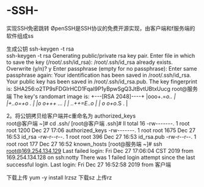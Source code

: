 # -SSH-
实现SSH免密跳转
ØpenSSH是SSH协议的免费开源实现，由客户端和f服务端的软件组成ss

生成公钥 
ssh-keygen -t rsa         
ssh-keygen -t  rsa
Generating public/private rsa key pair.
Enter file in which to save the key (/root/.ssh/id_rsa): 
/root/.ssh/id_rsa already exists.
Overwrite (y/n)? y
Enter passphrase (empty for no passphrase): 
Enter same passphrase again: 
Your identification has been saved in /root/.ssh/id_rsa.
Your public key has been saved in /root/.ssh/id_rsa.pub.
The key fingerprint is:
SHA256:o2TP9sFDGIrHCD1FqaI9P1yBpwSgQ3JtBvtUBtxUucg root@服务端
The key's randomart image is:
+---[RSA 2048]----+
|ooo+.=*o..       |
|+..o=+o .        |
|o o+++ ...       |
| ..++=E..o       |
| o o+o*.S .      |

2。将公钥拷贝给客户端并c重命名为 authorized_keys   
root@客户端 ~]# cd .ssh/
[root@客户端 .ssh]# ll
total 16
-rw-------. 1 root root 1200 Dec 27 17:06 authorized_keys
-rw-------. 1 root root 1675 Dec 27 16:53 id_rsa
-rw-r--r--. 1 root root  396 Dec 27 16:53 id_rsa.pub
-rw-r--r--. 1 root root  177 Dec 27 16:52 known_hosts
[root@服务端 ~]# ssh  root@169.254.134.129
Last failed login: Fri Dec 27 17:06:04 CST 2019 from 169.254.134.128 on ssh:notty
There was 1 failed login attempt since the last successful login.
Last login: Fri Dec 27 16:52:58 2019 from 客户端
               
下载上传
yum -y install lrzsz
下载sz
上传rz

